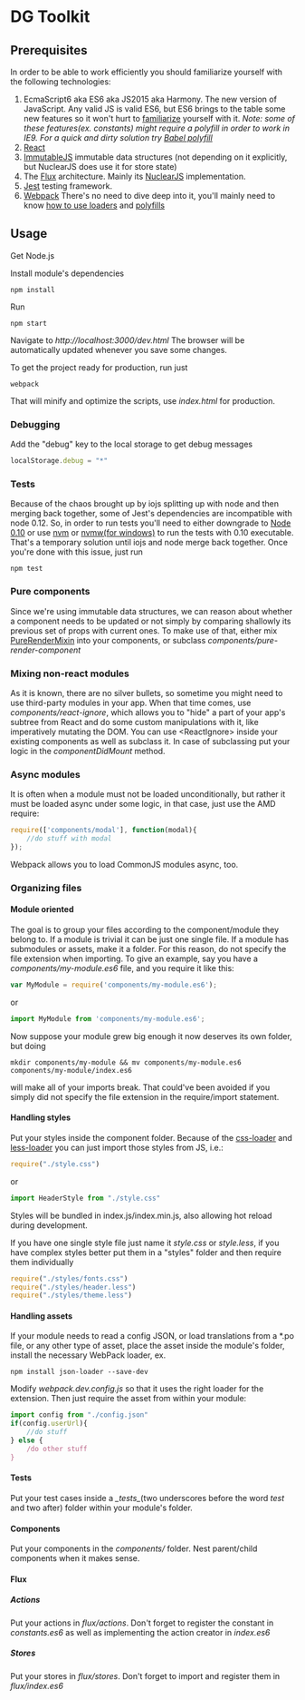 # DG Toolkit
## Prerequisites
In order to be able to work efficiently you should familiarize yourself with the following technologies:

1. EcmaScript6 aka ES6 aka JS2015 aka Harmony.
The new version of JavaScript. Any valid JS is valid ES6, but ES6 brings to the table some new features
 so it won't hurt to [familiarize](http://es6-features.org/) yourself with it.
 _Note: some of these features(ex. constants) might require a polyfill in order to work in IE9._
 _For a quick and dirty solution try [Babel polyfill](https://babeljs.io/docs/usage/polyfill/)_
2. [React](http://facebook.github.io/react/)
3. [ImmutableJS](https://facebook.github.io/immutable-js/) immutable data structures (not depending on it explicitly,
but NuclearJS does use it for store state)
4. The [Flux](http://facebook.github.io/flux/) architecture. Mainly its [NuclearJS](https://optimizely.github.io/nuclear-js/)
implementation.
5. [Jest](https://facebook.github.io/jest/) testing framework.
6. [Webpack](https://webpack.github.io/)
There's no need to dive deep into it, you'll mainly need to know [how to use loaders](http://webpack.github.io/docs/using-loaders.html)
and [polyfills](http://mts.io/2015/04/08/webpack-shims-polyfills/)

## Usage
Get Node.js

Install module's dependencies

    npm install

Run

    npm start

Navigate to _http://localhost:3000/dev.html_ The browser will be automatically updated
 whenever you save some changes.

To get the project ready for production, run just

    webpack

That will minify and optimize the scripts, use _index.html_ for production.

### Debugging
Add the "debug" key to the local storage to get debug messages
```js
localStorage.debug = "*"
```
### Tests
Because of the chaos brought up by iojs splitting up with node and then merging back together, some of Jest's dependencies are
 incompatible with node 0.12. So, in order to run tests you'll need to either downgrade to
 [Node 0.10](https://nodejs.org/en/blog/release/v0.10.36/) or use [nvm](https://github.com/creationix/nvm)
 or [nvmw(for windows)](https://github.com/hakobera/nvmw) to run the tests with 0.10 executable.
 That's a temporary solution until iojs and node merge back together.
 Once you're done with this issue, just run

    npm test

### Pure components
Since we're using immutable data structures, we can reason about whether a component needs to be updated or not
simply by comparing shallowly its previous set of props with current ones. To make use of that, either mix
[PureRenderMixin](https://facebook.github.io/react/docs/pure-render-mixin.html) into your components, or subclass
_components/pure-render-component_

### Mixing non-react modules
As it is known, there are no silver bullets, so sometime you might need to use third-party
modules in your app. When that time comes, use _components/react-ignore_, which allows you
to "hide" a part of your app's subtree from React and do some custom manipulations with it,
like imperatively mutating the DOM. You can use \<ReactIgnore> inside your existing components
as well as subclass it. In case of subclassing put your logic in the _componentDidMount_ method.


### Async modules
It is often when a module must not be loaded unconditionally, but rather it must be loaded async under some logic,
in that case, just use the AMD require:
```js
require(['components/modal'], function(modal){
    //do stuff with modal
});
```

Webpack allows you to load CommonJS modules async, too.

### Organizing files
#### Module oriented
The goal is to group your files according to the component/module they belong to. If a module is trivial it can be just
one single file. If a module has submodules or assets, make it a folder. For this reason, do not specify the file
  extension when importing. To give an example, say you have a _components/my-module.es6_ file, and you require it like this:
```js
var MyModule = require('components/my-module.es6');
```

or
```js
import MyModule from 'components/my-module.es6';
```

Now suppose your module grew big enough it now deserves its own folder, but doing

    mkdir components/my-module && mv components/my-module.es6 components/my-module/index.es6

will make all of your imports break. That could've been avoided if you simply did not specify the file extension
 in the require/import statement.

#### Handling styles
Put your styles inside the component folder. Because of the [css-loader](https://github.com/webpack/css-loader)
and [less-loader](https://github.com/webpack/less-loader) you can just import those styles from JS, i.e.:
```js
require("./style.css")
```

or
```js
import HeaderStyle from "./style.css"
```

Styles will be bundled in index.js/index.min.js, also allowing hot reload during development.

If you have one single style file just name it _style.css_ or _style.less_, if you have complex styles better
put them in a "styles" folder and then require them individually
```js
require("./styles/fonts.css")
require("./styles/header.less")
require("./styles/theme.less")
```
#### Handling assets
If your module needs to read a config JSON, or load translations from a *.po file, or any other type of asset,
 place the asset inside the module's folder, install the necessary WebPack loader, ex.

    npm install json-loader --save-dev

Modify _webpack.dev.config.js_ so that it uses the right loader for the extension. Then just require the asset from
 within your module:
```js
import config from "./config.json"
if(config.userUrl){
    //do stuff
} else {
    /do other stuff
}
```
#### Tests
Put your test cases inside a *\__tests__*(two underscores before the word _test_ and two after) folder within
 your module's folder.

#### Components
Put your components in the _components/_ folder. Nest parent/child components when it makes sense.

#### Flux
##### Actions
Put your actions in _flux/actions_. Don't forget to register the constant in _constants.es6_ as well as implementing
the action creator in _index.es6_
##### Stores
Put your stores in _flux/stores_. Don't forget to import and register them in _flux/index.es6_

